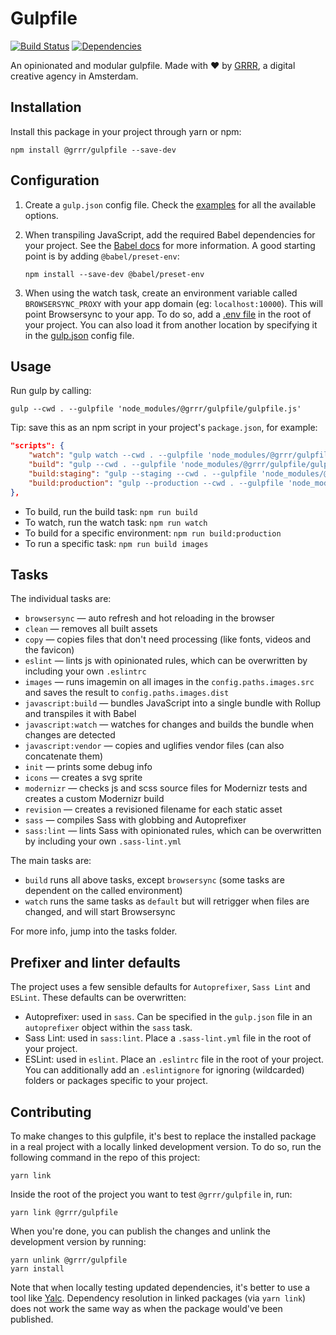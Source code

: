 # Gulpfile

[![Build Status](https://travis-ci.com/grrr-amsterdam/gulpfile.svg?branch=master)](https://travis-ci.com/grrr-amsterdam/gulpfile)
[![Dependencies](https://david-dm.org/grrr-amsterdam/gulpfile.svg)](https://david-dm.org/grrr-amsterdam/gulpfile)

An opinionated and modular gulpfile.
Made with ❤️ by [GRRR](https://grrr.nl/), a digital creative agency in Amsterdam.

## Installation
Install this package in your project through yarn or npm:
```
npm install @grrr/gulpfile --save-dev
```

## Configuration
1. Create a `gulp.json` config file. Check the [examples](https://github.com/grrr-amsterdam/gulpfile/tree/master/examples) for all the available options.

2. When transpiling JavaScript, add the required Babel dependencies for your project.
    See the [Babel docs](https://babeljs.io/docs/plugins/preset-env/) for more information. A good starting point is by adding `@babel/preset-env`:

    ```
    npm install --save-dev @babel/preset-env
    ```

3. When using the watch task, create an environment variable called `BROWSERSYNC_PROXY` with your app domain (eg: `localhost:10000`). This will point Browsersync to your app. To do so, add a [.env file](https://github.com/grrr-amsterdam/gulpfile/tree/master/examples/.env.example) in the root of your project. You can also load it from another location by specifying it in the [gulp.json](https://github.com/grrr-amsterdam/gulpfile/tree/master/examples/config-advanced.json) config file.

## Usage
Run gulp by calling:
```
gulp --cwd . --gulpfile 'node_modules/@grrr/gulpfile/gulpfile.js'
```

Tip: save this as an npm script in your project's `package.json`, for example:
```json
"scripts": {
    "watch": "gulp watch --cwd . --gulpfile 'node_modules/@grrr/gulpfile/gulpfile.js'",
    "build": "gulp --cwd . --gulpfile 'node_modules/@grrr/gulpfile/gulpfile.js'",
    "build:staging": "gulp --staging --cwd . --gulpfile 'node_modules/@grrr/gulpfile/gulpfile.js'",
    "build:production": "gulp --production --cwd . --gulpfile 'node_modules/@grrr/gulpfile/gulpfile.js'"
},
```

- To build, run the build task: `npm run build`
- To watch, run the watch task: `npm run watch`
- To build for a specific environment: `npm run build:production`
- To run a specific task: `npm run build images`

## Tasks
The individual tasks are:

- `browsersync` — auto refresh and hot reloading in the browser
- `clean` — removes all built assets
- `copy` — copies files that don't need processing (like fonts, videos and the favicon)
- `eslint` — lints js with opinionated rules, which can be overwritten by including your own `.eslintrc`
- `images` — runs imagemin on all images in the `config.paths.images.src` and saves the result to `config.paths.images.dist`
- `javascript:build` — bundles JavaScript into a single bundle with Rollup and transpiles it with Babel
- `javascript:watch` — watches for changes and builds the bundle when changes are detected
- `javascript:vendor` — copies and uglifies vendor files (can also concatenate them)
- `init` — prints some debug info
- `icons` — creates a svg sprite
- `modernizr` — checks js and scss source files for Modernizr tests and creates a custom Modernizr build
- `revision` — creates a revisioned filename for each static asset
- `sass` — compiles Sass with globbing and Autoprefixer
- `sass:lint` — lints Sass with opinionated rules, which can be overwritten by including your own `.sass-lint.yml`

The main tasks are:

- `build` runs all above tasks, except `browsersync` (some tasks are dependent on the called environment)
- `watch` runs the same tasks as `default` but will retrigger when files are changed, and will start Browsersync

For more info, jump into the tasks folder.

## Prefixer and linter defaults
The project uses a few sensible defaults for `Autoprefixer`, `Sass Lint` and `ESLint`. These defaults can be overwritten:

- Autoprefixer: used in `sass`. Can be specified in the `gulp.json` file in an `autoprefixer` object within the `sass` task.
- Sass Lint: used in `sass:lint`. Place a `.sass-lint.yml` file in the root of your project.
- ESLint: used in `eslint`. Place an `.eslintrc` file in the root of your project. You can additionally add an `.eslintignore` for ignoring (wildcarded) folders or packages specific to your project.

## Contributing
To make changes to this gulpfile, it's best to replace the installed package in a real project with a locally linked development version. To do so, run the following command in the repo of this project:
```
yarn link
```

Inside the root of the project you want to test `@grrr/gulpfile` in, run:
```
yarn link @grrr/gulpfile
```

When you're done, you can publish the changes and unlink the development version by running:
```
yarn unlink @grrr/gulpfile
yarn install
```

Note that when locally testing updated dependencies, it's better to use a tool like [Yalc](https://github.com/whitecolor/yalc). Dependency resolution in linked packages (via `yarn link`) does not work the same way as when the package would've been published.
